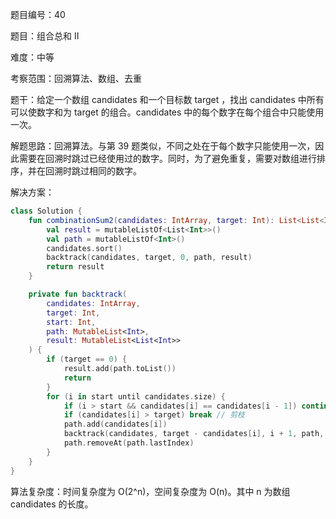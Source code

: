 题目编号：40

题目：组合总和 II

难度：中等

考察范围：回溯算法、数组、去重

题干：给定一个数组 candidates 和一个目标数 target ，找出 candidates 中所有可以使数字和为 target 的组合。candidates 中的每个数字在每个组合中只能使用一次。

解题思路：回溯算法。与第 39 题类似，不同之处在于每个数字只能使用一次，因此需要在回溯时跳过已经使用过的数字。同时，为了避免重复，需要对数组进行排序，并在回溯时跳过相同的数字。

解决方案：

```kotlin
class Solution {
    fun combinationSum2(candidates: IntArray, target: Int): List<List<Int>> {
        val result = mutableListOf<List<Int>>()
        val path = mutableListOf<Int>()
        candidates.sort()
        backtrack(candidates, target, 0, path, result)
        return result
    }

    private fun backtrack(
        candidates: IntArray,
        target: Int,
        start: Int,
        path: MutableList<Int>,
        result: MutableList<List<Int>>
    ) {
        if (target == 0) {
            result.add(path.toList())
            return
        }
        for (i in start until candidates.size) {
            if (i > start && candidates[i] == candidates[i - 1]) continue // 跳过相同的数字
            if (candidates[i] > target) break // 剪枝
            path.add(candidates[i])
            backtrack(candidates, target - candidates[i], i + 1, path, result) // 注意这里是 i+1
            path.removeAt(path.lastIndex)
        }
    }
}
```

算法复杂度：时间复杂度为 O(2^n)，空间复杂度为 O(n)。其中 n 为数组 candidates 的长度。